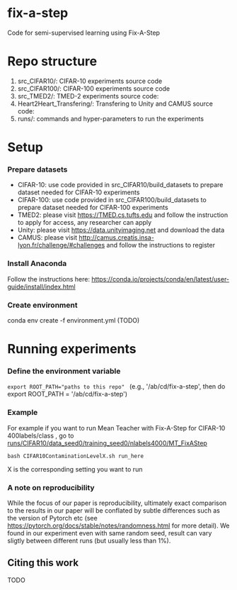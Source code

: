 # fix-a-step
Code for semi-supervised learning using Fix-A-Step

# Repo structure
1. src_CIFAR10/: CIFAR-10 experiments source code
2. src_CIFAR100/: CIFAR-100 experiments source code 
3. src_TMED2/:  TMED-2 experiments source code: 
4. Heart2Heart_Transfering/:  Transfering to Unity and CAMUS source code: 
5. runs/: commands and hyper-parameters to run the experiments

# Setup
### Prepare datasets
- CIFAR-10: use code provided in src_CIFAR10/build_datasets to prepare dataset needed for CIFAR-10 experiments
- CIFAR-100: use code provided in src_CIFAR100/build_datasets to prepare dataset needed for CIFAR-100 experiments
- TMED2: please visit https://TMED.cs.tufts.edu and follow the instruction to apply for access, any researcher can apply
- Unity: please visit https://data.unityimaging.net and download the data
- CAMUS: please visit http://camus.creatis.insa-lyon.fr/challenge/#challenges and follow the instructions to register 

### Install Anaconda
Follow the instructions here: https://conda.io/projects/conda/en/latest/user-guide/install/index.html

### Create environment
conda env create -f environment.yml
(TODO)

# Running experiments
### Define the environment variable
```export ROOT_PATH="paths to this repo" ```
(e.g., '/ab/cd/fix-a-step', then do export ROOT_PATH = '/ab/cd/fix-a-step')

### Example
For example if you want to run Mean Teacher with Fix-A-Step for CIFAR-10 400labels/class , go to [runs/CIFAR10/data_seed0/training_seed0/nlabels4000/MT_FixAStep](runs/CIFAR10/data_seed0/training_seed0/nlabels4000/MT_FixAStep/)

``` bash CIFAR10ContaminationLevelX.sh run_here ```

X is the corresponding setting you want to run

### A note on reproducibility
While the focus of our paper is reproducibility, ultimately exact comparison to the results in our paper will be conflated by subtle differences such as the version of Pytorch etc (see https://pytorch.org/docs/stable/notes/randomness.html for more detail). We found in our experiment even with same random seed, result can vary sligtly between different runs (but usually less than 1%).


## Citing this work
TODO
